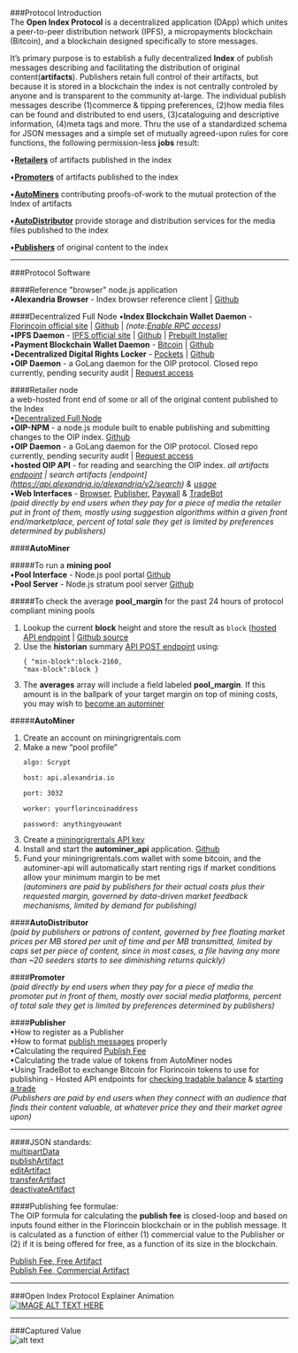 ###Protocol Introduction  
The **Open Index Protocol** is a decentralized application (DApp) which unites a peer-to-peer distribution network (IPFS), a micropayments blockchain (Bitcoin), and a blockchain designed specifically to store messages.  

It’s primary purpose is to establish a fully decentralized **Index** of publish messages describing and facilitating the distribution of original content(**artifacts**). Publishers retain full control of their artifacts, but because it is stored in a blockchain the index is not centrally controled by anyone and is transparent to the community at-large. The individual publish messages describe (1)commerce & tipping preferences, (2)how media files can be found and distributed to end users, (3)cataloguing and descriptive information, (4)meta tags and more. Thru the use of a standardized schema for JSON messages and a simple set of mutually agreed-upon rules for core functions, the following permission-less **jobs** result:  

•[**Retailers**](#retailer-node) of artifacts published in the index

•[**Promoters**](#promoter) of artifacts published to the index  

•[**AutoMiners**](#autominer) contributing proofs-of-work to the mutual protection of the Index of artifacts  

•[**AutoDistributor**](#autodistributor) provide storage and distribution services for the media files published to the index 

•[**Publishers**](#publisher) of original content  to the index  

---  

###Protocol Software  

####Reference "browser" node.js application  
•**Alexandria Browser** - Index browser reference client  |  [Github](https://github.com/dloa/alexandria-browser)   

####Decentralized Full Node
•**Index Blockchain Wallet Daemon** - [Florincoin official site](http://florincoin.org/)  |  [Github](https://github.com/florincoin/florincoin)  |  *(note:[Enable RPC access](https://github.com/dloa/alexandria-docs/blob/master/florincoin-lin64-install.md))*  
•**IPFS Daemon** - [IPFS official site](https://ipfs.io/)  |  [Github](https://github.com/ipfs/go-ipfs)  |  [Prebuilt Installer](https://ipfs.io/docs/install/)  
•**Payment Blockchain Wallet Daemon** - [Bitcoin](https://bitcoin.org/)  |  [Github](https://github.com/bitcoin/bitcoin/)  
•**Decentralized Digital Rights Locker** - [Pockets](http://pockets.tokenly.com/)  |  [Github](https://github.com/tokenly/pockets)  
•**OIP Daemon** - a GoLang daemon for the OIP protocol. Closed repo currently, pending security audit  |  [Request access](mailto:devon@alexandria.io)  

####Retailer node  
a web-hosted front end of some or all of the original content published to the Index  
•[Decentralized Full Node](#decentralized-full-node)  
•**OIP-NPM** - a node.js module built to enable publishing and submitting changes to the OIP index. [Github](https://github.com/dloa/oip-npm)  
•**OIP Daemon** - a GoLang daemon for the OIP protocol. Closed repo currently, pending security audit  |  [Request access](mailto:devon@alexandria.io)  
•**hosted OIP API** - for reading and searching the OIP index. *all artifacts [endpoint](https://api.alexandria.io/alexandria/v2/media/get/all) | search artifacts [endpoint] (https://api.alexandria.io/alexandria/v2/search) & [usage](https://api.alexandria.io/docs/#get-a-specific-artifact)*  
•**Web Interfaces** - [Browser](https://github.com/dloa/alexandria-browser), [Publisher](https://github.com/dloa/publisher-web), [Paywall](https://github.com/dloa/paywall-web) & [TradeBot](https://github.com/dloa/alexandria-tradebot)  
*(paid directly by end users when they pay for a piece of media the retailer put in front of them, mostly using suggestion algorithms within a given front end/marketplace, percent of total sale they get is limited by preferences determined by publishers)*  

####**AutoMiner**  

#####To run a **mining pool**  
•**Pool Interface** - Node.js pool portal [Github](https://github.com/dloa/unified-node-open-mining-portal)  
•**Pool Server** - Node.js stratum pool server [Github](https://github.com/dloa/node-merged-pool)  

#####To check the average **pool_margin** for the past 24 hours of protocol compliant mining pools  
1.  Lookup the current **block** height and store the result as `block` ([hosted API endpoint](https://api.alexandria.io/florincoin/getMiningInfo) | [Github source](https://github.com/oipwg/txcomment-search-api)  
2.  Use the **historian** summary [API POST endpoint](https://api.alexandria.io/alexandria/v1/historian/summary) using:
<code><pre>{
    "min-block":block-2160,
    "max-block":block
}</pre></code>  
3.  The **averages** array will include a field labeled **pool_margin**. If this amount is in the ballpark of your target margin on top of mining costs, you may wish to [become an autominer](#to-become-an-autominer)  

#####**AutoMiner**  
1.  Create an account on miningrigrentals.com  
2.  Make a new “pool profile”  
<code><pre>algo: Scrypt  
 host: api.alexandria.io  
 port: 3032  
 worker: yourflorincoinaddress  
 password: anythingyouwant</pre></code>  
3.  Create a [miningrigrentals API key](https://www.miningrigrentals.com/account/apikey)  
4.  Install and start the **autominer_api** application. [Github](https://github.com/dloa/autominer-api)  
5.  Fund your miningrigrentals.com wallet with some bitcoin, and the autominer-api will automatically start renting rigs if market conditions allow your minimum margin to be met  
*(autominers are paid by publishers for their actual costs plus their requested margin, governed by data-driven market feedback mechanisms, limited by demand for publishing)*  

####**AutoDistributor**  
*(paid by publishers or patrons of content, governed by free floating market prices per MB stored per unit of time and per MB transmitted, limited by caps set per piece of content, since in most cases, a file having any more than ~20 seeders starts to see diminishing returns quickly)*  

####**Promoter**  
*(paid directly by end users when they pay for a piece of media the promoter put in front of them, mostly over social media platforms, percent of total sale they get is limited by preferences determined by publishers)*  

####**Publisher**  
•How to register as a Publisher  
•How to format [publish messages](https://github.com/oipwg/media-protocol#publish-artifact) properly  
•Calculating the required [Publish Fee](https://github.com/oipwg/oip-sdk/blob/master/README.md#publishing-fee-formulae)  
•Calculating the trade value of tokens from AutoMiner nodes  
•Using TradeBot to exchange Bitcoin for Florincoin tokens to use for publishing - Hosted API endpoints for [checking tradable balance](api.alexandria.io/tradebot/flobalance) & [starting a trade](https://api.alexandria.io/tradebot/depositaddress?floaddress=**********************************)  
*(Publishers are paid by end users when they connect with an audience that finds their content valuable, at whatever price they and their market agree upon)*  

---

####JSON standards:  
[multipartData](https://github.com/dloa/media-protocol#multipart-data)  
[publishArtifact](https://github.com/dloa/media-protocol#publish-artifact)  
[editArtifact](https://github.com/dloa/media-protocol#edit-artifact)  
[transferArtifact](https://github.com/dloa/media-protocol#transfer-artifact)  
[deactivateArtifact](https://github.com/dloa/media-protocol#deactivate-artifact)  

####Publishing fee formulae:  
The OIP formula for calculating the **publish fee** is closed-loop and based on inputs found either in the Florincoin blockchain or in the publish message. It is calculated as a function of either (1) commercial value to the Publisher or (2) if it is being offered for free, as a function of its size in the blockchain.  
  
[Publish Fee, Free Artifact](https://github.com/dloa/sdk/blob/master/formulae.md#pf)  
[Publish Fee, Commercial Artifact](https://github.com/dloa/sdk/blob/master/formulae.md#pc)

---

###Open Index Protocol Explainer Animation  
[![IMAGE ALT TEXT HERE](https://raw.githubusercontent.com/oipwg/oip-sdk/master/previewimage.png)](https://alexandria.io/browser/#/511c251a4a5b8b9d25631b3f2617eb10412c2771971e202362c4054c878487ad)

---

###Captured Value  
![alt text](https://raw.githubusercontent.com/dloa/sdk/master/captured%20value%20stack.png "Value Capture Stack")  
